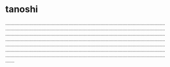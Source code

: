 # tanoshi
...........................................................................................................................................................................................................................................................................................................................................................................................................................................................................................................................................................................................................................................................................................................................................................................................................................................................................................................